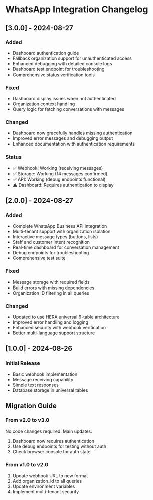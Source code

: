 # WhatsApp Integration Changelog

## [3.0.0] - 2024-08-27

### Added
- Dashboard authentication guide
- Fallback organization support for unauthenticated access
- Enhanced debugging with detailed console logs
- Dashboard test endpoint for troubleshooting
- Comprehensive status verification tools

### Fixed
- Dashboard display issues when not authenticated
- Organization context handling
- Query logic for fetching conversations with messages

### Changed
- Dashboard now gracefully handles missing authentication
- Improved error messages and debugging output
- Enhanced documentation with authentication requirements

### Status
- ✅ Webhook: Working (receiving messages)
- ✅ Storage: Working (14 messages confirmed)
- ✅ API: Working (debug endpoints functional)
- ⚠️ Dashboard: Requires authentication to display

## [2.0.0] - 2024-08-27

### Added
- Complete WhatsApp Business API integration
- Multi-tenant support with organization isolation
- Interactive message types (buttons, lists)
- Staff and customer intent recognition
- Real-time dashboard for conversation management
- Debug endpoints for troubleshooting
- Comprehensive test suite

### Fixed
- Message storage with required fields
- Build errors with missing dependencies
- Organization ID filtering in all queries

### Changed
- Updated to use HERA universal 6-table architecture
- Improved error handling and logging
- Enhanced security with webhook verification
- Better multi-language support structure

## [1.0.0] - 2024-08-26

### Initial Release
- Basic webhook implementation
- Message receiving capability
- Simple text responses
- Database storage in universal tables

## Migration Guide

### From v2.0 to v3.0
No code changes required. Main updates:
1. Dashboard now requires authentication
2. Use debug endpoints for testing without auth
3. Check browser console for auth state

### From v1.0 to v2.0
1. Update webhook URL to new format
2. Add organization_id to all queries
3. Update environment variables
4. Implement multi-tenant security
